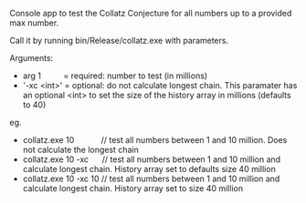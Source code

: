 Console app to test the Collatz Conjecture for all numbers up to a provided max number.

Call it by running bin/Release/collatz.exe with parameters.

Arguments:

- arg 1 &nbsp; &nbsp; &nbsp; &nbsp; &nbsp;= required: number to test (in millions)
- '-xc \<int\>' = optional: do not calculate longest chain. This paramater has an optional \<int\> to set the size of the history array in millions (defaults to 40)
  
eg.
  - collatz.exe 10 &nbsp;  &nbsp;  &nbsp;  &nbsp;  &nbsp;  &nbsp;// test all numbers between 1 and 10 million. Does not calculate the longest chain
  - collatz.exe 10 -xc &nbsp;  &nbsp;  &nbsp;// test all numbers between 1 and 10 million and calculate longest chain. History array set to defaults size 40 million
  - collatz.exe 10 -xc 10 // test all numbers between 1 and 10 million and calculate longest chain. History array set to size 40 million
